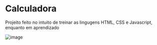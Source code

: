 # Calculadora
Projeito feito no intuito de treinar as lingugens HTML, CSS e Javascript, enquanto em aprendizado

![image](https://user-images.githubusercontent.com/61019210/213941953-e919ee70-9e80-4bd3-a723-de94811d9852.png)
